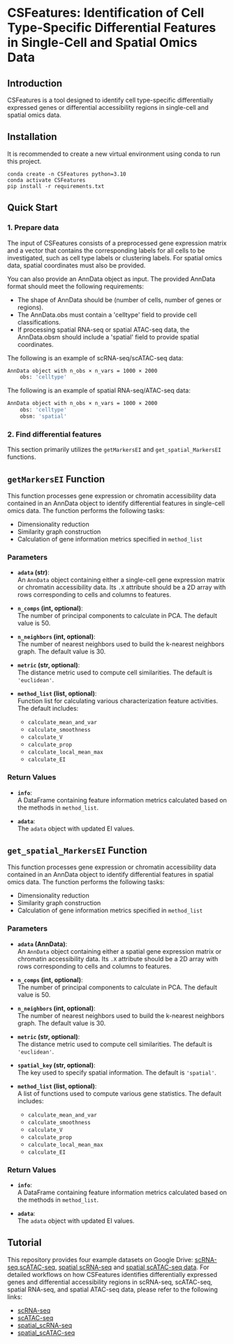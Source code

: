 # CSFeatures: Identification of Cell Type-Specific Differential Features in Single-Cell and Spatial Omics Data

## Introduction
CSFeatures is a tool designed to identify cell type-specific differentially expressed genes or differential accessibility regions in single-cell and spatial omics data.

## Installation
It is recommended to create a new virtual environment using conda to run this project.

```
conda create -n CSFeatures python=3.10
conda activate CSFeatures
pip install -r requirements.txt
```

## Quick Start

### 1. Prepare data
The input of CSFeatures consists of a preprocessed gene expression matrix and a vector that contains the corresponding labels for all cells to be investigated, such as cell type labels or clustering labels. For spatial omics data, spatial coordinates must also be provided.

You can also provide an AnnData object as input. The provided AnnData format should meet the following requirements:
- The shape of AnnData should be (number of cells, number of genes or regions).
- The AnnData.obs must contain a 'celltype' field to provide cell classifications.
- If processing spatial RNA-seq or spatial ATAC-seq data, the AnnData.obsm should include a 'spatial' field to provide spatial coordinates.

The following is an example of scRNA-seq/scATAC-seq data:

```bash
AnnData object with n_obs × n_vars = 1000 × 2000
    obs: 'celltype'
```
The following is an example of spatial RNA-seq/ATAC-seq data:

```bash
AnnData object with n_obs × n_vars = 1000 × 2000
    obs: 'celltype'
    obsm: 'spatial'
```

### 2. Find differential features

This section primarily utilizes the `getMarkersEI` and `get_spatial_MarkersEI` functions.

## `getMarkersEI` Function

This function processes gene expression or chromatin accessibility data contained in an AnnData object to identify differential features in single-cell omics data. The function performs the following tasks:
- Dimensionality reduction
- Similarity graph construction
- Calculation of gene information metrics specified in `method_list`

### Parameters

- **`adata` (str)**:  
  An `AnnData` object containing either a single-cell gene expression matrix or chromatin accessibility data. Its `.X` attribute should be a 2D array with rows corresponding to cells and columns to features.

- **`n_comps` (int, optional)**:  
  The number of principal components to calculate in PCA. The default value is 50.

- **`n_neighbors` (int, optional)**:  
  The number of nearest neighbors used to build the k-nearest neighbors graph. The default value is 30.

- **`metric` (str, optional)**:  
  The distance metric used to compute cell similarities. The default is `'euclidean'`.

- **`method_list` (list, optional)**:  
  Function list for calculating various characterization feature activities. The default includes:

  - `calculate_mean_and_var`
  - `calculate_smoothness`
  - `calculate_V`
  - `calculate_prop`
  - `calculate_local_mean_max`
  - `calculate_EI`


### Return Values

- **`info`**:  
 A DataFrame containing feature information metrics calculated based on the methods in `method_list`.

- **`adata`**:  
  The `adata` object with updated EI values.

## `get_spatial_MarkersEI` Function

This function processes gene expression or chromatin accessibility data contained in an AnnData object to identify differential features in spatial omics data. The function performs the following tasks:
- Dimensionality reduction
- Similarity graph construction
- Calculation of gene information metrics specified in `method_list`

### Parameters

- **`adata` (AnnData)**:  
   An `AnnData` object containing either a spatial gene expression matrix or chromatin accessibility data. Its `.X` attribute should be a 2D array with rows corresponding to cells and columns to features.
- **`n_comps` (int, optional)**:  
  The number of principal components to calculate in PCA. The default value is 50.

- **`n_neighbors` (int, optional)**:  
  The number of nearest neighbors used to build the k-nearest neighbors graph. The default value is 30.

- **`metric` (str, optional)**:  
  The distance metric used to compute cell similarities. The default is `'euclidean'`.

- **`spatial_key` (str, optional)**:  
  The key used to specify spatial information. The default is `'spatial'`.

- **`method_list` (list, optional)**:  
  A list of functions used to compute various gene statistics. The default includes:

  - `calculate_mean_and_var`
  - `calculate_smoothness`
  - `calculate_V`
  - `calculate_prop`
  - `calculate_local_mean_max`
  - `calculate_EI`

### Return Values

- **`info`**:  
 A DataFrame containing feature information metrics calculated based on the methods in `method_list`.

- **`adata`**:  
  The `adata` object with updated EI values.

## Tutorial

This repository provides four example datasets on Google Drive: [scRNA-seq](https://drive.google.com/file/d/1LWOnXLHYn8W6GFQ2NTfi84JyY9B4XGOK/view?usp=drive_link),[scATAC-seq](https://drive.google.com/file/d/1mXGWKpOMR4I-mqhyAIQ_UFV6VbHwizdh/view?usp=drive_link),  [spatial scRNA-seq](https://drive.google.com/file/d/1U3_0FIBEcTLzTiAHQG00sMNSLvq7lFtl/view?usp=drive_link) and [spatial scATAC-seq data](https://drive.google.com/file/d/1w7oxnwR_Nma5uTm0yOf4I2O44tGC5Dif/view?usp=drive_link). For detailed workflows on how CSFeatures identifies differentially expressed genes and differential accessibility regions in scRNA-seq, scATAC-seq, spatial RNA-seq, and spatial ATAC-seq data, please refer to the following links:

- [scRNA-seq](./tutorials/scRNA-seq.ipynb)
- [scATAC-seq](./tutorials/scATAC-seq.ipynb)
- [spatial_scRNA-seq](./tutorials/spatial_RNA-seq.ipynb)
- [spatial_scATAC-seq](./tutorials/spatial_ATAC-seq.ipynb)
